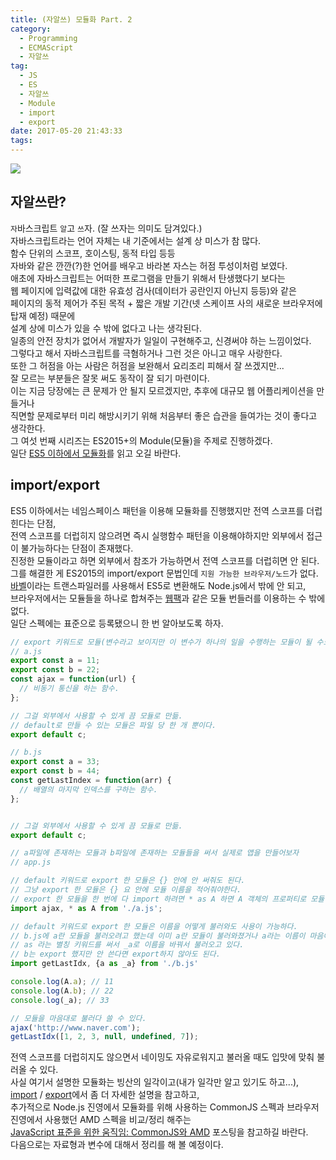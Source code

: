 ```yaml
---
title: (자알쓰) 모듈화 Part. 2
category:
  - Programming
  - ECMAScript
  - 자알쓰
tag:
  - JS
  - ES
  - 자알쓰
  - Module
  - import
  - export
date: 2017-05-20 21:43:33
tags:
---
```


![](thumb.png)

## 자알쓰란?
`자`바스크립트 `알`고 `쓰`자. (잘 쓰자는 의미도 담겨있다.)  
자바스크립트라는 언어 자체는 내 기준에서는 설계 상 미스가 참 많다.  
함수 단위의 스코프, 호이스팅, 동적 타입 등등  
자바와 같은 깐깐(?)한 언어를 배우고 바라본 자스는 허점 투성이처럼 보였다.  
애초에 자바스크립트는 어떠한 프로그램을 만들기 위해서 탄생했다기 보다는  
웹 페이지에 입력값에 대한 유효성 검사(데이터가 공란인지 아닌지 등등)와 같은  
페이지의 동적 제어가 주된 목적 + 짧은 개발 기간(넷 스케이프 사의 새로운 브라우저에 탑재 예정) 때문에  
설계 상에 미스가 있을 수 밖에 없다고 나는 생각된다.  
일종의 안전 장치가 없어서 개발자가 일일이 구현해주고, 신경써야 하는 느낌이었다.  
그렇다고 해서 자바스크립트를 극혐하거나 그런 것은 아니고 매우 사랑한다.  
또한 그 허점을 아는 사람은 허점을 보완해서 요리조리 피해서 잘 쓰겠지만...  
잘 모르는 부분들은 잘못 써도 동작이 잘 되기 마련이다.  
이는 지금 당장에는 큰 문제가 안 될지 모르겠지만, 추후에 대규모 웹 어플리케이션을 만들거나  
직면할 문제로부터 미리 해방시키기 위해 처음부터 좋은 습관을 들여가는 것이 좋다고 생각한다.  
그 여섯 번째 시리즈는 ES2015+의 Module(모듈)을 주제로 진행하겠다.  
일단 [ES5 이하에서 모듈화](/2017/05/20/js-005-module/)를 읽고 오길 바란다.  

## import/export
ES5 이하에서는 네임스페이스 패턴을 이용해 모듈화를 진행했지만 전역 스코프를 더럽힌다는 단점,  
전역 스코프를 더럽히지 않으려면 즉시 실행함수 패턴을 이용해야하지만 외부에서 접근이 불가능하다는 단점이 존재했다.  
진정한 모듈이라고 하면 외부에서 참조가 가능하면서 전역 스코프를 더럽히면 안 된다.  
그를 해결한 게 ES2015의 import/export 문법인데 `지원 가능한 브라우저/노드`가 없다.  
[바벨](/2016/11/11/Babel-ES6-with-IE8/)이라는 트랜스파일러를 사용해서 ES5로 변환해도 Node.js에서 밖에 안 되고,  
브라우저에서는 모듈들을 하나로 합쳐주는 [웹팩](/2016/11/18/Module-bundling-with-Webpck/)과 같은 모듈 번들러를 이용하는 수 밖에 없다.  
일단 스펙에는 표준으로 등록됐으니 한 번 알아보도록 하자.  

```javascript
// export 키워드로 모듈(변수라고 보이지만 이 변수가 하나의 일을 수행하는 모듈이 될 수도 있다.)을 내보내고 있다.
// a.js
export const a = 11;
export const b = 22;
const ajax = function(url) {
  // 비동기 통신을 하는 함수.
};

// 그걸 외부에서 사용할 수 있게 끔 모듈로 만듦.
// default로 만들 수 있는 모듈은 파일 당 한 개 뿐이다. 
export default c;

// b.js
export const a = 33;
export const b = 44;
const getLastIndex = function(arr) {
  // 배열의 마지막 인덱스를 구하는 함수.
};


// 그걸 외부에서 사용할 수 있게 끔 모듈로 만듦. 
export default c;

// a파일에 존재하는 모듈과 b파일에 존재하는 모듈들을 써서 실제로 앱을 만들어보자 
// app.js

// default 키워드로 export 한 모듈은 {} 안에 안 써줘도 된다.
// 그냥 export 한 모듈은 {} 요 안에 모듈 이름을 적어줘야한다.
// export 한 모듈을 한 번에 다 import 하려면 * as A 하면 A 객체의 프로퍼티로 모듈이 전부 바인딩 된다.
import ajax, * as A from './a.js';

// default 키워드로 export 한 모듈은 이름을 어떻게 불러와도 사용이 가능하다.
// b.js에 a란 모듈을 불러오려고 했는데 이미 a란 모듈이 불러와졌거나 a라는 이름이 마음에 안 들면
// as 라는 별칭 키워드를 써서 _a로 이름을 바꿔서 불러오고 있다.
// b는 export 했지만 안 쓴다면 export하지 않아도 된다.
import getLastIdx, {a as _a} from './b.js'

console.log(A.a); // 11
console.log(A.b); // 22
console.log(_a); // 33

// 모듈을 마음대로 불러다 쓸 수 있다.
ajax('http://www.naver.com');
getLastIdx([1, 2, 3, null, undefined, 7]);
```

전역 스코프를 더럽히지도 않으면서 네이밍도 자유로워지고 불러올 때도 입맛에 맞춰 불러올 수 있다.  
사실 여기서 설명한 모듈화는 빙산의 일각이고(내가 일각만 알고 있기도 하고...),  
[import](https://developer.mozilla.org/ko/docs/Web/JavaScript/Reference/Statements/import) / [export](https://developer.mozilla.org/ko/docs/Web/JavaScript/Reference/Statements/export)에서 좀 더 자세한 설명을 참고하고,  
추가적으로 Node.js 진영에서 모듈화를 위해 사용하는 CommonJS 스펙과 브라우저 진영에서 사용했던 AMD 스펙을 비교/정리 해주는  
[JavaScript 표준을 위한 움직임: CommonJS와 AMD](http://d2.naver.com/helloworld/12864) 포스팅을 참고하길 바란다.  
다음으로는 자료형과 변수에 대해서 정리를 해 볼 예정이다.  